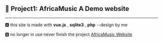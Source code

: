## :rocket:  Project1: AfricaMusic A Demo website
--------------------------------------------------
:a: this site is made with **vue.js** , **sqlite3** , **php**
 --design by me

:b: no longer in use never finish the project [AfricaMusic Website](https://africamusic.herokuapp.com/)
